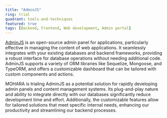```yaml
---
title: "AdminJS"
ring: trial
quadrant: tools-and-techniques
featured: true
tags: [Backend, Frontend, Web development, Admin portal]
---
```


[AdminJS](https://adminjs.co/) is an open-source admin panel for applications, particularly effective in managing the content of web applications. It seamlessly integrates with your existing databases and backend frameworks, providing a robust interface for database operations without needing additional code. AdminJS supports a variety of ORM libraries like Sequelize, Mongoose, and TypeORM, and offers a customizable dashboard that can be tailored with custom components and actions.

MOHARA is trialing AdminJS as a potential solution for rapidly developing admin panels and content management systems. Its plug-and-play nature and ability to integrate directly with our databases significantly reduce development time and effort. Additionally, the customizable features allow for tailored solutions that meet specific internal needs, enhancing our productivity and streamlining our backend processes.
